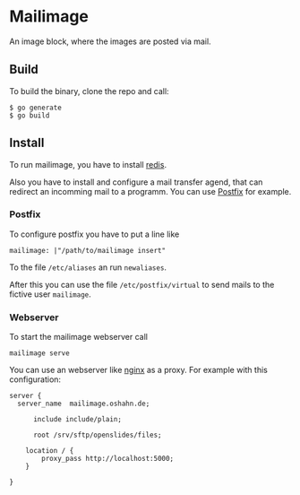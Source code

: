 # Mailimage

An image block, where the images are posted via mail.


## Build

To build the binary, clone the repo and call:

```
$ go generate
$ go build
```

## Install


To run mailimage, you have to install [redis](https://redis.io/).

Also you have to install and configure a mail transfer agend, that can redirect
an incomming mail to a programm. You can use [Postfix](http://www.postfix.org/)
for example.


### Postfix

To configure postfix you have to put a line like

```
mailimage: |"/path/to/mailimage insert"
```

To the file ```/etc/aliases``` an run ```newaliases```.

After this you can use the file ```/etc/postfix/virtual``` to send mails to the
fictive user ```mailimage```.


### Webserver

To start the mailimage webserver call

```
mailimage serve
```

You can use an webserver like [nginx](https://nginx.org/en/) as a proxy. For example
with this configuration:

```
server {
  server_name  mailimage.oshahn.de;

      include include/plain;

      root /srv/sftp/openslides/files;

    location / {
        proxy_pass http://localhost:5000;
    }

}
```

